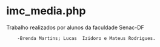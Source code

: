 # imc_media.php
Trabalho realizados por alunos da faculdade Senac-DF

        -Brenda Martins; Lucas  Izidoro e Mateus Rodrigues.
